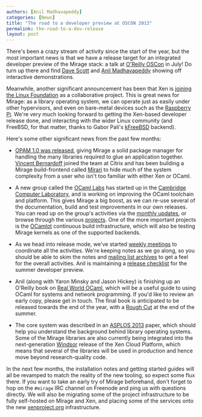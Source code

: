```yaml
---
authors: [Anil Madhavapeddy]
categories: [News]
title: "The road to a developer preview at OSCON 2013"
permalink: the-road-to-a-dev-release
layout: post
---
```


There's been a crazy stream of activity since the start of the year, but the most important news is that we have a release target for an integrated developer preview of the Mirage stack: a talk at [O'Reilly OSCon](http://www.oscon.com/oscon2013/public/schedule/detail/28956) in July!  Do turn up there and find [Dave Scott](http://dave.recoil.org) and [Anil Madhavapeddy](http://anil.recoil.org) showing off interactive demonstrations.

Meanwhile, another significant announcement has been that Xen is [joining the Linux Foundation](http://www.linuxfoundation.org/news-media/announcements/2013/04/xen-become-linux-foundation-collaborative-project) as a collaborative project.  This is great news for Mirage: as a library operating system, we can operate just as easily under other hypervisors, and even on bare-metal devices such as the [Raspberry Pi](http://raspberrypi.org).  We're very much looking forward to getting the Xen-based developer release done, and interacting with the wider Linux community (and FreeBSD, for that matter, thanks to Gabor Pali's [kFreeBSD](https://github.com/pgj/mirage-kfreebsd) backend).

Here's some other significant news from the past few months:

* [OPAM 1.0 was released](http://www.ocamlpro.com/blog/2013/03/14/opam-1.0.0.html), giving Mirage a solid package manager for handling the many libraries required to glue an application together.  [Vincent Bernardoff](https://github.com/vbmithr) joined the team at Citrix and has been building a Mirage build-frontend called [Mirari](https://github.com/mirage/mirari) to hide much of the system complexity from a user who isn't too familiar with either Xen or OCaml.

* A new group called the [OCaml Labs](http://ocaml.io) has started up in the [Cambridge Computer Laboratory](http://www.cl.cam.ac.uk), and is working on improving the OCaml toolchain and platform.  This gives Mirage a big boost, as we can re-use several of the documentation, build and test improvements in our own releases.  You can read up on the group's activities via the [monthly updates](http://ocaml.io/news), or browse through the various [projects](http://ocaml.io/tasks).  One of the more important projects is the [OCamlot](http://www.cl.cam.ac.uk/projects/ocamllabs/tasks/platform.html#OCamlot) continuous build infrastructure, which will also be testing Mirage kernels as one of the supported backends.

* As we head into release mode, we've started [weekly meetings](/wiki/tag/overview/meetings) to coordinate all the activities.  We're keeping notes as we go along, so you should be able to skim the notes and [mailing list archives](https://lists.cam.ac.uk/pipermail/cl-mirage/) to get a feel for the overall activities.  Anil is maintaining a [release checklist](/wiki/dev-preview-checklist) for the summer developer preview.

* Anil (along with Yaron Minsky and Jason Hickey) is finishing up an O'Reilly book on [Real World OCaml](http://realworldocaml.org), which will be a useful guide to using OCaml for systems and network programming. If you'd like to review an early copy, please get in touch.  The final book is anticipated to be released towards the end of the year, with a [Rough Cut](http://shop.oreilly.com/category/roughcuts.do) at the end of the summer.

* The core system was described in an [ASPLOS 2013](http://anil.recoil.org/papers/2013-asplos-mirage.pdf) paper, which should help you understand the background behind library operating systems. Some of the Mirage libraries are also currently being integrated into the next-generation [Windsor](http://blogs.citrix.com/2012/05/17/introducing-windsor-a-new-xen-based-virtualization-architecture/) release of the Xen Cloud Platform, which means that several of the libraries will be used in production and hence move beyond research-quality code.

In the next few months, the installation notes and getting started guides will
all be revamped to match the reality of the new tooling, so expect some flux
there.   If you want to take an early try of Mirage beforehand, don't forget to
hop on the `#mirage` IRC channel on Freenode and ping us with questions
directly.  We will also be migrating some of the project infrastructure to be fully
self-hosted on Mirage and Xen, and placing some of the services onto the new [xenproject.org](http://xenproject.org) infrastructure. 
